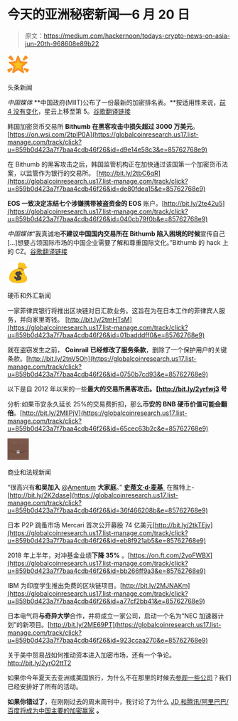# 今天的亚洲秘密新闻—6 月 20 日

> 原文：<https://medium.com/hackernoon/todays-crypto-news-on-asia-jun-20th-968608e89b22>

![](img/3dfbbd60dbe8529c2c2c684bb8377ee1.png)

头条新闻

*中国媒体* **中国政府(MIIT)公布了一份最新的加密排名表。**按适用性来说，[前 4 没有变化](https://globalcoinresearch.us17.list-manage.com/track/click?u=859b0d423a7f7baa4cdb46f26&id=2cf6ce945c&e=85762768e9)，星云上移至第 5。[谷歌翻译链接](https://globalcoinresearch.us17.list-manage.com/track/click?u=859b0d423a7f7baa4cdb46f26&id=842c32afeb&e=85762768e9)

韩国加密货币交易所 **Bithumb 在黑客攻击中损失超过 3000 万美元**。[https://on.wsj.com/2tplP0A](https://globalcoinresearch.us17.list-manage.com/track/click?u=859b0d423a7f7baa4cdb46f26&id=d9e14e58c3&e=85762768e9)

在 Bithumb 的黑客攻击之后，韩国监管机构正在加快通过该国第一个加密货币法案，以监管作为银行的交易所。
[http://bit.ly/2tbC6qR](https://globalcoinresearch.us17.list-manage.com/track/click?u=859b0d423a7f7baa4cdb46f26&id=de80fdea15&e=85762768e9)

**EOS 一致决定冻结七个涉嫌携带被盗资金的 EOS** 账户。[http://bit.ly/2te42u5](https://globalcoinresearch.us17.list-manage.com/track/click?u=859b0d423a7f7baa4cdb46f26&id=040cb79f0b&e=85762768e9)

*中国媒体*“我真诚地**不建议中国国内交易所在 Bithumb 陷入困境的时候**宣传自己[…]想要占领国际市场的中国企业需要了解和尊重国际文化。”Bithumb 的 hack 上的 CZ。[谷歌翻译链接](https://globalcoinresearch.us17.list-manage.com/track/click?u=859b0d423a7f7baa4cdb46f26&id=f20c146c3a&e=85762768e9)

![](img/9cf224042a06eb2aed9a186c3b03c5c6.png)

硬币和外汇新闻

一家菲律宾银行将推出区块链对日汇款业务。这旨在为在日本工作的菲律宾人服务，并向家里寄钱。
[http://bit.ly/2tmHTsM](https://globalcoinresearch.us17.list-manage.com/track/click?u=859b0d423a7f7baa4cdb46f26&id=01badddff0&e=85762768e9)

就在盗窃发生之前， **Coinrail 已经修改了服务条款**，删除了一个保护用户的关键条款。[http://bit.ly/2tnV5Oh](https://globalcoinresearch.us17.list-manage.com/track/click?u=859b0d423a7f7baa4cdb46f26&id=0750b7cd93&e=85762768e9)

以下是自 2012 年以来的一些**最大的交易所黑客攻击。【http://bit.ly/2yrfwj3 号**

分析:如果币安永久延长 25%的交易费折扣，那么**币安的 BNB 硬币价值可能会翻倍**。[http://bit.ly/2MIIPjV](https://globalcoinresearch.us17.list-manage.com/track/click?u=859b0d423a7f7baa4cdb46f26&id=65cec63b2c&e=85762768e9)

![](img/d5195e9b2867ca355be5025e920feaf9.png)

商业和法规新闻

“很高兴有**和吴加入** [@Amentum](https://globalcoinresearch.us17.list-manage.com/track/click?u=859b0d423a7f7baa4cdb46f26&id=2b7b640432&e=85762768e9) **大家庭**。” [**史蒂文·d·麦基** ‏](https://globalcoinresearch.us17.list-manage.com/track/click?u=859b0d423a7f7baa4cdb46f26&id=66b3e1c5db&e=85762768e9) 在推特上-[http://bit.ly/2K2dase](https://globalcoinresearch.us17.list-manage.com/track/click?u=859b0d423a7f7baa4cdb46f26&id=36f466208b&e=85762768e9)

日本 P2P 跳蚤市场 Mercari 首次公开募股 74 亿美元[http://bit.ly/2tkTEjv](https://globalcoinresearch.us17.list-manage.com/track/click?u=859b0d423a7f7baa4cdb46f26&id=eb8f921ab5&e=85762768e9)

2018 年上半年，对冲基金业绩**下降 35%** 。[https://on.ft.com/2yoFWBX](https://globalcoinresearch.us17.list-manage.com/track/click?u=859b0d423a7f7baa4cdb46f26&id=bb266ff9a3&e=85762768e9)

IBM 为印度学生推出免费的区块链项目。[http://bit.ly/2MJNAKm](https://globalcoinresearch.us17.list-manage.com/track/click?u=859b0d423a7f7baa4cdb46f26&id=a77cf2bb41&e=85762768e9)

日本电气将**与奇异大学**合作，并将成立一家公司，启动一个名为“NEC 加速器计划”的新项目。[http://bit.ly/2ME69PT](https://globalcoinresearch.us17.list-manage.com/track/click?u=859b0d423a7f7baa4cdb46f26&id=923ccaa270&e=85762768e9)

关于美中贸易战如何推动资本进入加密市场，还有一个争论。http://bit.ly/2yrO2ttT2

如果你今年夏天去亚洲或美国旅行，为什么不在那里的时候去[参观一些公司](https://globalcoinresearch.us17.list-manage.com/track/click?u=859b0d423a7f7baa4cdb46f26&id=8a88dadca6&e=85762768e9)？我们已经安排好了所有的活动。

**如果你错过了**，在刚刚过去的周末周刊中，我讨论了为什么 [JD 和腾讯/阿里巴巴/百度将成为中国主要的加密赢家](https://globalcoinresearch.us17.list-manage.com/track/click?u=859b0d423a7f7baa4cdb46f26&id=55c85b1319&e=85762768e9) **。**